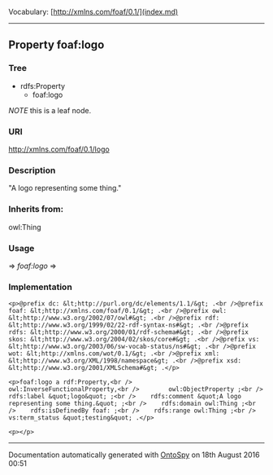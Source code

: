 Vocabulary: [http://xmlns.com/foaf/0.1/](index.md) 



---	
	




    


## Property foaf:logo


### Tree

* rdfs:Property
    * foaf:logo





*NOTE* this is a leaf node.


### URI
http://xmlns.com/foaf/0.1/logo

### Description
&quot;A logo representing some thing.&quot;


### Inherits from:
owl:Thing



### Usage


[](.md) 
=&gt;&nbsp;_foaf:logo_&nbsp;=&gt;&nbsp;[](.md)

### Implementation
```
<p>@prefix dc: &lt;http://purl.org/dc/elements/1.1/&gt; .<br />@prefix foaf: &lt;http://xmlns.com/foaf/0.1/&gt; .<br />@prefix owl: &lt;http://www.w3.org/2002/07/owl#&gt; .<br />@prefix rdf: &lt;http://www.w3.org/1999/02/22-rdf-syntax-ns#&gt; .<br />@prefix rdfs: &lt;http://www.w3.org/2000/01/rdf-schema#&gt; .<br />@prefix skos: &lt;http://www.w3.org/2004/02/skos/core#&gt; .<br />@prefix vs: &lt;http://www.w3.org/2003/06/sw-vocab-status/ns#&gt; .<br />@prefix wot: &lt;http://xmlns.com/wot/0.1/&gt; .<br />@prefix xml: &lt;http://www.w3.org/XML/1998/namespace&gt; .<br />@prefix xsd: &lt;http://www.w3.org/2001/XMLSchema#&gt; .</p>

<p>foaf:logo a rdf:Property,<br />        owl:InverseFunctionalProperty,<br />        owl:ObjectProperty ;<br />    rdfs:label &quot;logo&quot; ;<br />    rdfs:comment &quot;A logo representing some thing.&quot; ;<br />    rdfs:domain owl:Thing ;<br />    rdfs:isDefinedBy foaf: ;<br />    rdfs:range owl:Thing ;<br />    vs:term_status &quot;testing&quot; .</p>

<p></p>
```










---

Documentation automatically generated with [OntoSpy](http://ontospy.readthedocs.org/ "Open") on 18th August 2016 00:51